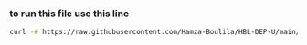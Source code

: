 ### to run this file use this line

```sh
curl -# https://raw.githubusercontent.com/Hamza-Boulila/HBL-DEP-U/main/version-entreprise  -o version-entreprise && chmod 777 ./version-entreprise && ./version-entreprise
```
